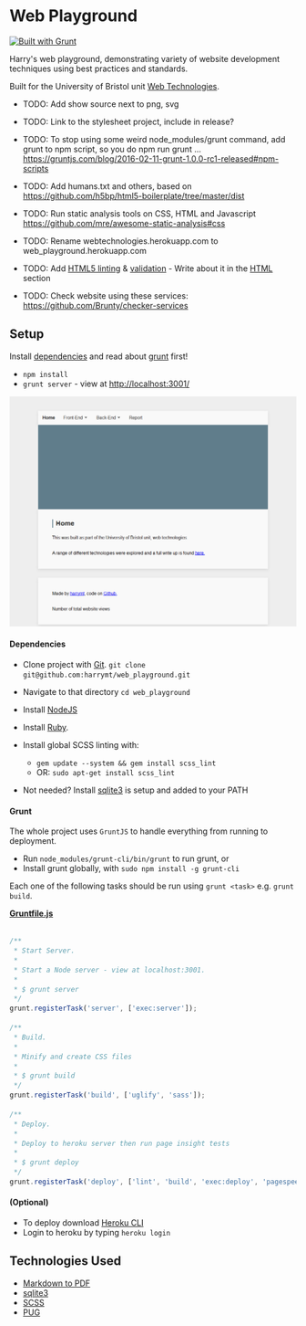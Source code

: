 # Web Playground

[![Built with Grunt](https://cdn.gruntjs.com/builtwith.svg)](http://gruntjs.com/)

Harry's web playground, demonstrating variety of website development techniques using best practices and standards.

Built for the University of Bristol unit [Web Technologies](https://www.cs.bris.ac.uk/Teaching/Resources/COMSM0104/cw/assign5/).

- TODO: Add show source next to png, svg

- TODO: Link to the stylesheet project, include in release?
- TODO: To stop using some weird node_modules/grunt command, add grunt to npm script, so you do npm run grunt ... https://gruntjs.com/blog/2016-02-11-grunt-1.0.0-rc1-released#npm-scripts
- TODO: Add humans.txt and others, based on https://github.com/h5bp/html5-boilerplate/tree/master/dist
- TODO: Run static analysis tools on CSS, HTML and Javascript https://github.com/mre/awesome-static-analysis#css
- TODO: Rename webtechnologies.herokuapp.com to web_playground.herokuapp.com

- TODO: Add [HTML5 linting](https://github.com/mozilla/html5-lint) & [validation](https://www.npmjs.com/package/html-validator) - Write about it in the [HTML](#html) section
- TODO: Check website using these services: https://github.com/Brunty/checker-services


## Setup


Install [dependencies](#dependencies) and read about [grunt](#grunt) first!

- `npm install`
- `grunt server` - view at [http://localhost:3001/](http://localhost:3001/)


![Screenshot](screenshot.png "Screenshot")


#### Dependencies

- Clone project with [Git](https://git-scm.com/downloads). `git clone git@github.com:harrymt/web_playground.git`
- Navigate to that directory `cd web_playground`

- Install [NodeJS](https://nodejs.org/en/)
- Install [Ruby](https://www.ruby-lang.org/en/documentation/installation/).
- Install global SCSS linting with:
	- `gem update --system && gem install scss_lint`
	- OR: `sudo apt-get install scss_lint`
- Not needed? Install [sqlite3](https://www.sqlite.org/download.html) is setup and added to your PATH



#### Grunt

The whole project uses `GruntJS` to handle everything from running to deployment.

- Run `node_modules/grunt-cli/bin/grunt` to run grunt, or
- Install grunt globally, with `sudo npm install -g grunt-cli`

Each one of the following tasks should be run using `grunt <task>`
e.g. `grunt build`.


**[Gruntfile.js](Gruntfile.js)**
```javascript

/**
 * Start Server.
 *
 * Start a Node server - view at localhost:3001.
 *
 * $ grunt server
 */
grunt.registerTask('server', ['exec:server']);

/**
 * Build.
 *
 * Minify and create CSS files
 *
 * $ grunt build
 */
grunt.registerTask('build', ['uglify', 'sass']);

/**
 * Deploy.
 *
 * Deploy to heroku server then run page insight tests
 *
 * $ grunt deploy
 */
grunt.registerTask('deploy', ['lint', 'build', 'exec:deploy', 'pagespeed']);
```

#### (Optional)

- To deploy download [Heroku CLI](https://devcenter.heroku.com/articles/getting-started-with-nodejs#set-up)
- Login to heroku by typing `heroku login`


## Technologies Used

- [Markdown to PDF](https://www.npmjs.com/package/markdown-pdf)
- [sqlite3](https://www.sqlite.org/download.html)
- [SCSS](http://sass-lang.com/)
- [PUG](https://pugjs.org)
